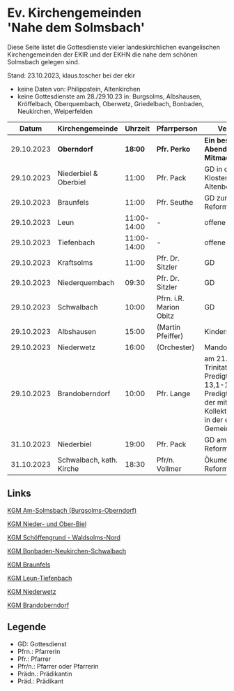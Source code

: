 # Ev. Kirchengemeinden<br>'Nahe dem Solmsbach'
Diese Seite listet die Gottesdienste vieler landeskirchlichen evangelischen Kirchengemeinden
der EKIR und der EKHN die nahe dem schönen Solmsbach gelegen sind.

Stand: 23.10.2023, klaus.toscher bei der ekir
- keine Daten von: Philippstein, Altenkirchen
- keine Gottesdienste am 28./29.10.23 in: Burgsolms, Albshausen, Kröffelbach, Oberquembach, Oberwetz, Griedelbach, Bonbaden, Neukirchen, Weiperfelden

Datum        | Kirchengemeinde | Uhrzeit    | Pfarrperson       | Veranstaltung |
------------ | --------------- | ---------- | ----------------- | ------------- |
29.10.2023   | **Oberndorf**   | **18:00**  | **Pfr. Perko**    | **Ein besonderer Abend GD zum Mitmachen**  | 
29.10.2023   | Niederbiel & Oberbiel | 11:00  | Pfr. Pack       | GD in der Klosterkirche auf dem Altenberg |
29.10.2023   | Braunfels       | 11:00  | Pfr. Seuthe           | GD zum Reformationstag |
29.10.2023   | Leun            | 11:00-14:00 | -                | offene Kirche |
29.10.2023   | Tiefenbach      | 11:00-14:00 | -                | offene Kirche |
29.10.2023   | Kraftsolms      | 11:00      | Pfr. Dr. Sitzler  | GD            |
29.10.2023   | Niederquembach  | 09:30      | Pfr. Dr. Sitzler  | GD            |
29.10.2023   | Schwalbach      | 10:00      | Pfrn. i.R. Marion Obitz  | GD     |
29.10.2023   | Albshausen      | 15:00      | (Martin Pfeiffer) | Kindermitmachkonzert |
29.10.2023   | Niederwetz      | 16:00      | (Orchester)       | Mandolinenkonzert |
29.10.2023   | Brandoberndorf  | 10:00      | Pfr. Lange        | am 21. Sonntag nach Trinitatis mit Taufe<br> Predigttext: Genesis 13,1-12<br>Predigtthema: Gott, der mit uns zieht<br>Kollekte für die Arbeit in der eigenen Gemeinde |
31.10.2023   | Niederbiel      | 19:00      | Pfr. Pack         | GD am Reformationstag |
31.10.2023   | Schwalbach, kath. Kirche | 18:30 | Pfr/n. Vollmer  | Ökumenischer GD am Reformationstag |

## Links

[KGM Am-Solmsbach (Burgsolms-Oberndorf)](https://burgsolms.ekir.de)

[KGM Nieder- und Ober-Biel](http://www.kirche-niederbiel.de/termine)

[KGM Schöffengrund - Waldsolms-Nord](https://schoeffengrund-waldsolms.ekir.de)

[KGM Bonbaden-Neukirchen-Schwalbach](https://www.evangelisch-bonbaden-schwalbach-neukirchen.de/gottesdienste/)

[KGM Braunfels](https://www.evangelisch-in-braunfels.de)

[KGM Leun-Tiefenbach](https://ol.wittich.de/titel/1108/)

[KGM Niederwetz](https://www.kirchengemeinde-nwrk.de/gemeinde-info/niederwetz/)

[KGM Brandoberndorf](https://ol.wittich.de/titel/1212/)


## Legende
- GD: Gottesdienst
- Pfrn.: Pfarrerin
- Pfr.: Pfarrer
- Pfr/n.: Pfarrer oder Pfarrerin
- Prädn.: Prädikantin
- Präd.: Prädikant
